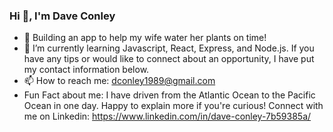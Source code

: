 ### Hi 👋, I'm Dave Conley

- 🔭 Building an app to help my wife water her plants on time!
- 🌱 I’m currently learning Javascript, React, Express, and Node.js. If you have any tips or would like to connect about an opportunity, I have put my contact information below.
- 📫 How to reach me: dconley1989@gmail.com
- Fun Fact about me: I have driven from the Atlantic Ocean to the Pacific Ocean in one day.  Happy to explain more if you're curious! Connect with me on Linkedin: https://www.linkedin.com/in/dave-conley-7b59385a/

